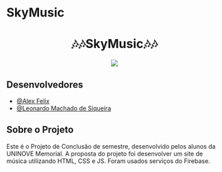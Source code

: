 # SkyMusic

<div align="center">
 <h1>🎶🎶SkyMusic🎶🎶</h1>
</div>

<div align="center">
<img src="https://user-images.githubusercontent.com/72282924/144152395-0de1899f-ca12-4479-824f-5f7e99f83dbb.jpeg" />
</div>

 ## Desenvolvedores
- [@Alex Felix](https://github.com/afsilva3021)
- [@Leonardo Machado de Siqueira](https://github.com/FireWolf014)

## Sobre o Projeto
<p> Este é o Projeto de Conclusão de semestre, desenvolvido pelos alunos da UNINOVE Memorial. A proposta do projeto foi desenvolver um site de música utilizando HTML, CSS e JS. Foram usados serviços do Firebase.</p>
